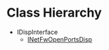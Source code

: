# Class Hierarchy

   - IDispInterface
      - [INetFwOpenPortsDisp](ok_dispid_method.INetFwOpenPortsDisp.md)

